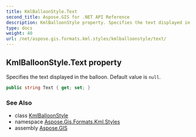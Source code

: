 ```yaml
---
title: KmlBalloonStyle.Text
second_title: Aspose.GIS for .NET API Reference
description: KmlBalloonStyle property. Specifies the text displayed in the balloon. Default value is null.
type: docs
weight: 40
url: /net/aspose.gis.formats.kml.styles/kmlballoonstyle/text/
---
```

## KmlBalloonStyle.Text property

Specifies the text displayed in the balloon. Default value is `null`.

```csharp
public string Text { get; set; }
```

### See Also

* class [KmlBalloonStyle](../)
* namespace [Aspose.Gis.Formats.Kml.Styles](../../kmlballoonstyle/)
* assembly [Aspose.GIS](../../../)


